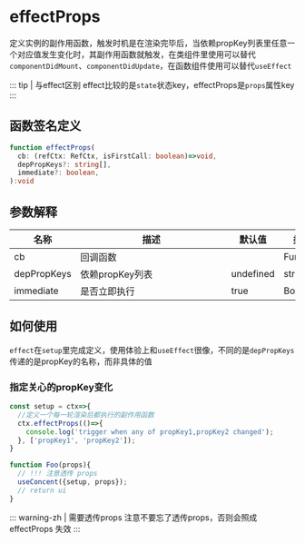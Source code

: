 # effectProps
定义实例的副作用函数，触发时机是在渲染完毕后，当依赖propKey列表里任意一个对应值发生变化时，其副作用函数就触发，在类组件里使用可以替代`componentDidMount`、`componentDidUpdate`，在函数组件使用可以替代`useEffect`

::: tip | 与effect区别
effect比较的是`state`状态key，effectProps是`props`属性key
:::

## 函数签名定义
```ts
function effectProps(
  cb: (refCtx: RefCtx, isFirstCall: boolean)=>void,
  depPropKeys?: string[],
  immediate?: boolean,
):void
```

## 参数解释
名称 | <div style="width:250px;">描述</div> |  默认值  | 类型 
-|-|-|-  
cb | 回调函数 | | Function
depPropKeys | 依赖propKey列表 | undefined | string[]
immediate | 是否立即执行 | true | Boolean

## 如何使用
`effect`在`setup`里完成定义，使用体验上和`useEffect`很像，不同的是`depPropKeys`传递的是propKey的名称，而非具体的值
### 指定关心的propKey变化
```js
const setup = ctx=>{
  //定义一个每一轮渲染后都执行的副作用函数
  ctx.effectProps(()=>{
    console.log('trigger when any of propKey1,propKey2 changed');
  }, ['propKey1', 'propKey2']);
}

function Foo(props){
  // !!! 注意透传 props
  useConcent({setup, props});
  // return ui
}
```

::: warning-zh | 需要透传props
注意不要忘了透传props，否则会照成 effectProps 失效
:::
